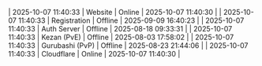 | 2025-10-07 11:40:33 | Website | Online | 2025-10-07 11:40:30 |
| 2025-10-07 11:40:33 | Registration | Offline | 2025-09-09 16:40:23 |
| 2025-10-07 11:40:33 | Auth Server | Offline | 2025-08-18 09:33:31 |
| 2025-10-07 11:40:33 | Kezan (PvE) | Offline | 2025-08-03 17:58:02 |
| 2025-10-07 11:40:33 | Gurubashi (PvP) | Offline | 2025-08-23 21:44:06 |
| 2025-10-07 11:40:33 | Cloudflare | Online | 2025-10-07 11:40:30 |
